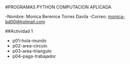#PROGRAMAS PYTHON COMPUTACION APLICADA

-Nombre: Monica Berenice Torres Davila
-Correo: monica-bd00@hotmail.com

##Actividad 1
- p01-hola-mundo
- p02-area-circulo
- p03-area-triangulo
- p04-paga-trabajador